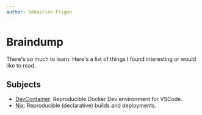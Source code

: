 ```yaml
---
author: Sébastien Frigon
---
```

# Braindump

There's so much to learn. Here's a list of things I found interesting or would like to read.

## Subjects
- [DevContainer](DevContainer.md): Reproducible Docker Dev environment for VSCode.
- [Nix](Nix.md): Reproducible (declarative) builds and deployments.